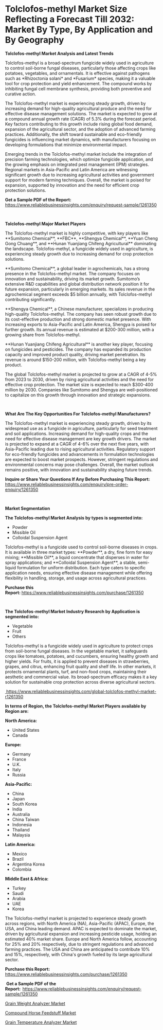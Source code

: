<p><h1>Tolclofos-methyl Market Size Reflecting a Forecast Till 2032: Market By Type, By Application and By Geography</h1></p><p><strong>Tolclofos-methyl Market Analysis and Latest Trends</strong></p>
<p><p>Tolclofos-methyl is a broad-spectrum fungicide widely used in agriculture to control soil-borne fungal diseases, particularly those affecting crops like potatoes, vegetables, and ornamentals. It is effective against pathogens such as *Rhizoctonia solani* and *Fusarium* species, making it a valuable tool for crop protection and yield enhancement. The compound works by inhibiting fungal cell membrane synthesis, providing both preventive and curative action.</p><p>The Tolclofos-methyl market is experiencing steady growth, driven by increasing demand for high-quality agricultural produce and the need for effective disease management solutions. The market is expected to grow at a compound annual growth rate (CAGR) of 5.3% during the forecast period. Key factors contributing to this growth include rising global food demand, expansion of the agricultural sector, and the adoption of advanced farming practices. Additionally, the shift toward sustainable and eco-friendly fungicides is influencing market dynamics, with manufacturers focusing on developing formulations that minimize environmental impact.</p><p>Emerging trends in the Tolclofos-methyl market include the integration of precision farming technologies, which optimize fungicide application, and the growing emphasis on integrated pest management (IPM) strategies. Regional markets in Asia-Pacific and Latin America are witnessing significant growth due to increasing agricultural activities and government support for modern farming techniques. Overall, the market is poised for expansion, supported by innovation and the need for efficient crop protection solutions.</p></p>
<p><strong>Get a Sample PDF of the Report:&nbsp;</strong> <a href="https://www.reliablebusinessinsights.com/enquiry/request-sample/1261350?utm_campaign=60&utm_medium=2&utm_source=Github&utm_content=ia&utm_term=21012025&utm_id=tolclofos-methyl">https://www.reliablebusinessinsights.com/enquiry/request-sample/1261350</a></p>
<p>&nbsp;</p>
<p><strong>Tolclofos-methyl Major Market Players</strong></p>
<p><p>The Tolclofos-methyl market is highly competitive, with key players like **Sumitomo Chemical**, **FBC**, **Shengya Chemical**, **Yuan Cheng Gong Chuang**, and **Hunan Yuanjiang Chifeng Agricultural** dominating the landscape. Tolclofos-methyl, a fungicide widely used in agriculture, is experiencing steady growth due to increasing demand for crop protection solutions.</p><p>**Sumitomo Chemical**, a global leader in agrochemicals, has a strong presence in the Tolclofos-methyl market. The company focuses on innovation and sustainability, driving its market growth. Sumitomo’s extensive R&D capabilities and global distribution network position it for future expansion, particularly in emerging markets. Its sales revenue in the agrochemical segment exceeds $5 billion annually, with Tolclofos-methyl contributing significantly.</p><p>**Shengya Chemical**, a Chinese manufacturer, specializes in producing high-quality Tolclofos-methyl. The company has seen robust growth due to its cost-effective production and strong domestic market presence. With increasing exports to Asia-Pacific and Latin America, Shengya is poised for further growth. Its annual revenue is estimated at $200-300 million, with a growing share from Tolclofos-methyl.</p><p>**Hunan Yuanjiang Chifeng Agricultural** is another key player, focusing on fungicides and pesticides. The company has expanded its production capacity and improved product quality, driving market penetration. Its revenue is around $150-200 million, with Tolclofos-methyl being a key product.</p><p>The global Tolclofos-methyl market is projected to grow at a CAGR of 4-5% from 2023 to 2030, driven by rising agricultural activities and the need for effective crop protection. The market size is expected to reach $300-400 million by 2030. Companies like Sumitomo and Shengya are well-positioned to capitalize on this growth through innovation and strategic expansions.</p></p>
<p>&nbsp;</p>
<p><strong>What Are The Key Opportunities For Tolclofos-methyl Manufacturers?</strong></p>
<p><p>The Tolclofos-methyl market is experiencing steady growth, driven by its widespread use as a fungicide in agriculture, particularly for seed treatment and soil applications. Increasing demand for high-quality crops and the need for effective disease management are key growth drivers. The market is projected to expand at a CAGR of 4-6% over the next five years, with Asia-Pacific leading due to rising agricultural activities. Regulatory support for eco-friendly fungicides and advancements in formulation technologies are expected to boost market prospects. However, stringent regulations and environmental concerns may pose challenges. Overall, the market outlook remains positive, with innovation and sustainability shaping future trends.</p></p>
<p><strong>Inquire or Share Your Questions If Any Before Purchasing This Report:</strong> <a href="https://www.reliablebusinessinsights.com/enquiry/pre-order-enquiry/1261350?utm_campaign=60&utm_medium=2&utm_source=Github&utm_content=ia&utm_term=21012025&utm_id=tolclofos-methyl">https://www.reliablebusinessinsights.com/enquiry/pre-order-enquiry/1261350</a></p>
<p>&nbsp;</p>
<p><strong>Market Segmentation</strong></p>
<p><strong>The Tolclofos-methyl Market Analysis by types is segmented into:</strong></p>
<p><ul><li>Powder</li><li>Missible Oil</li><li>Colloidal Suspension Agent</li></ul></p>
<p><p>Tolclofos-methyl is a fungicide used to control soil-borne diseases in crops. It is available in three market types: **Powder**, a dry, fine form for easy mixing; **Missible Oil**, a liquid concentrate that disperses in water for spray applications; and **Colloidal Suspension Agent**, a stable, semi-liquid formulation for uniform distribution. Each type caters to specific application needs, ensuring effective disease management while offering flexibility in handling, storage, and usage across agricultural practices.</p></p>
<p><strong>Purchase this Report:&nbsp;</strong><a href="https://www.reliablebusinessinsights.com/purchase/1261350?utm_campaign=60&utm_medium=2&utm_source=Github&utm_content=ia&utm_term=21012025&utm_id=tolclofos-methyl">https://www.reliablebusinessinsights.com/purchase/1261350</a></p>
<p>&nbsp;</p>
<p><strong>The Tolclofos-methyl Market Industry Research by Application is segmented into:</strong></p>
<p><ul><li>Vegetable</li><li>Fruit</li><li>Others</li></ul></p>
<p><p>Tolclofos-methyl is a fungicide widely used in agriculture to protect crops from soil-borne fungal diseases. In the vegetable market, it safeguards crops like tomatoes, potatoes, and cucumbers, ensuring healthy growth and higher yields. For fruits, it is applied to prevent diseases in strawberries, grapes, and citrus, enhancing fruit quality and shelf life. In other markets, it protects ornamental plants, turf, and non-food crops, maintaining their aesthetic and commercial value. Its broad-spectrum efficacy makes it a key solution for sustainable crop protection across diverse agricultural sectors.</p></p>
<p><a href="https://www.reliablebusinessinsights.com/global-tolclofos-methyl-market-r1261350?utm_campaign=60&utm_medium=2&utm_source=Github&utm_content=ia&utm_term=21012025&utm_id=tolclofos-methyl">&nbsp;https://www.reliablebusinessinsights.com/global-tolclofos-methyl-market-r1261350</a></p>
<p><strong>In terms of Region, the Tolclofos-methyl Market Players available by Region are:</strong></p>
<p>
    <p> <strong> North America: </strong>
        <ul>
            <li>United States</li>
            <li>Canada</li>
        </ul>
        </p> 
    <p> <strong> Europe: </strong>
        <ul>
            <li>Germany</li>
            <li>France</li>
            <li>U.K.</li>
            <li>Italy</li>
            <li>Russia</li>
        </ul>
        </p> 
    <p> <strong> Asia-Pacific: </strong>
        <ul>
            <li>China</li>
            <li>Japan</li>
            <li>South Korea</li>
            <li>India</li>
            <li>Australia</li>
            <li>China Taiwan</li>
            <li>Indonesia</li>
            <li>Thailand</li>
            <li>Malaysia</li>
        </ul>
        </p> 
    <p> <strong> Latin America: </strong>
        <ul>
            <li>Mexico</li>
            <li>Brazil</li>
            <li>Argentina Korea</li>
            <li>Colombia</li>
        </ul>
        </p> 
    <p> <strong> Middle East & Africa: </strong>
        <ul>
            <li>Turkey</li>
            <li>Saudi</li>
            <li>Arabia</li>
            <li>UAE</li>
            <li>Korea</li>
        </ul>
    </p>
    </p>
<p><p>The Tolclofos-methyl market is projected to experience steady growth across regions, with North America (NA), Asia-Pacific (APAC), Europe, the USA, and China leading demand. APAC is expected to dominate the market, driven by agricultural expansion and increasing pesticide usage, holding an estimated 40% market share. Europe and North America follow, accounting for 25% and 20% respectively, due to stringent regulations and advanced farming practices. The USA and China are anticipated to contribute 10% and 15%, respectively, with China's growth fueled by its large agricultural sector.</p></p>
<p><strong>Purchase this Report: </strong><a href="https://www.reliablebusinessinsights.com/purchase/1261350?utm_campaign=60&utm_medium=2&utm_source=Github&utm_content=ia&utm_term=21012025&utm_id=tolclofos-methyl">https://www.reliablebusinessinsights.com/purchase/1261350</a></p>
<p>&nbsp;<strong>Get a Sample PDF of the Report:&nbsp;&nbsp;</strong><a href="https://www.reliablebusinessinsights.com/enquiry/request-sample/1261350?utm_campaign=60&utm_medium=2&utm_source=Github&utm_content=ia&utm_term=21012025&utm_id=tolclofos-methyl">https://www.reliablebusinessinsights.com/enquiry/request-sample/1261350</a></p>
<p><strong></strong></p>
<p><p><a href="https://github.com/chaturberville8181/Market-Research-Report-List-1/blob/main/grain-weight-analyzer-market.md?utm_campaign=60&utm_medium=2&utm_source=Github&utm_content=ia&utm_term=21012025&utm_id=tolclofos-methyl">Grain Weight Analyzer Market</a></p><p><a href="https://github.com/carendesrochers299/Market-Research-Report-List-1/blob/main/compound-horse-feedstuff-market.md?utm_campaign=60&utm_medium=2&utm_source=Github&utm_content=ia&utm_term=21012025&utm_id=tolclofos-methyl">Compound Horse Feedstuff Market</a></p><p><a href="https://github.com/oliveroste6/Market-Research-Report-List-1/blob/main/grain-temperature-analyzer-market.md?utm_campaign=60&utm_medium=2&utm_source=Github&utm_content=ia&utm_term=21012025&utm_id=tolclofos-methyl">Grain Temperature Analyzer Market</a></p></p>